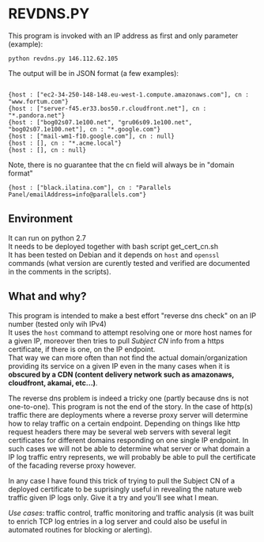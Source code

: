 # REVDNS.PY

This program is invoked with an IP address as first and only parameter (example):
```
python revdns.py 146.112.62.105
```
The output will be in JSON format (a few examples):
```

{host : ["ec2-34-250-148-148.eu-west-1.compute.amazonaws.com"], cn : "www.fortum.com"}
{host : ["server-f45.er33.bos50.r.cloudfront.net"], cn : "*.pandora.net"}
{host : ["bog02s07.1e100.net", "gru06s09.1e100.net", "bog02s07.1e100.net"], cn : "*.google.com"}
{host : ["mail-wm1-f10.google.com"], cn : null}
{host : [], cn : "*.acme.local"}
{host : [], cn : null}
```
Note, there is no guarantee that the cn field will always be in "domain format"
```
{host : ["black.ilatina.com"], cn : "Parallels Panel/emailAddress=info@parallels.com"}
```

## Environment
It can run on python 2.7\
It needs to be deployed together with bash script get_cert_cn.sh\
It has been tested on Debian and it depends on `host` and `openssl` commands (what version are curently tested and verified are documented in the comments in the scripts). 


## What and why?
This program is intended to make a best effort "reverse dns check" on an IP number (tested only wih IPv4)\
It uses the `host` command to attempt resolving one or more host names for a given IP,  moreover then tries to pull *Subject CN* info from a https certificate, if there is one, on the IP endpoint.\
That way we can more often than not find the actual domain/organization providing its service on a given IP even in the many cases when it is **obscured by a CDN (content delivery network such as amazonaws, cloudfront, akamai, etc...)**.

The reverse dns problem is indeed a tricky one (partly because dns is not one-to-one). This program is not the end of the story. In the case of http(s) traffic there are deployments where a reverse proxy server will determine how to relay traffic on a certain endpoint. Depending on things like http request headers there may be several web servers with several legit certificates for different domains responding on one single IP endpoint. In such cases we will not be able to determine what server or what domain a IP log traffic entry represents, we will probably be able to pull the certificate of the facading reverse proxy however.

In any case I have found this trick of trying to pull the Subject CN of a deployed certificate to be suprisingly useful in revealing the nature web traffic given IP logs only. Give it a try and you'll see what I mean.

*Use cases*: traffic control, traffic monitoring and traffic analysis (it was built to enrich TCP log entries in a log server and could also be useful in automated routines for blocking or alerting).
